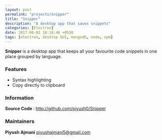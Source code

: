 ```yaml
---
layout: post
permalink: "projects/snipper"
title: "Snipper"
description: "A desktop app that saves snippets"
categories: [Electron]
date: 2017-06-02 18:18:46 +0530
tags: [electron, desktop GUI, mongodb, node, npm]
---
```


**Snipper** is a desktop app that keeps all your favourite code snippets in one place grouped by language.

### Features
- Syntax highlighting
- Copy directly to clipboard

### Information

**Source Code** : <http://github.com/piyush0/Snipper>

### Maintainers

**Piyush Ajmani** <piyushajmani5@gmail.com>
